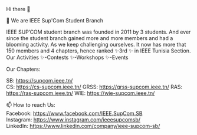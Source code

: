 <!--
**IEEESupComSB/IEEESupComSB** is a ✨ _special_ ✨ repository because its `README.md` (this file) appears on your GitHub profile.-->
Hi there 👋

🔭 We are IEEE Sup'Com Student Branch

IEEE SUP’COM student branch was founded in 2011 by 3 students. And ever since the student branch gained more and more members and had a blooming activity. As we keep challenging ourselves. It now has more that 150 members and 4 chapters, hence ranked ✨3rd ✨ in IEEE Tunisia Section.
<br />
Our Activities
  ✨-Contests
  ✨-Workshops
  ✨-Events

Our Chapters:

  SB: https://supcom.ieee.tn/  
  CS: https://cs-supcom.ieee.tn/
  GRSS: https://grss-supcom.ieee.tn/
  RAS: https://ras-supcom.ieee.tn/
  WIE: https://wie-supcom.ieee.tn/
  <br />

📫 How to reach Us:
  <br />
  Facebook: https://www.facebook.com/IEEE.SupCom.SB 
  <br />
  Instagram: https://www.instagram.com/ieeesupcomsb/
  <br />
  LinkedIn: https://www.linkedin.com/company/ieee-supcom-sb/
  <br />

